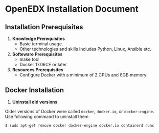 # OpenEDX Installation Document
## Installation Prerequisites
1. **Knowledge Prerequisites**
   - Basic terminal usage.
   - Other technologies and skills includes Python, Linux, Ansible etc.
2. **Softeware Prerequisites**
   - make tool
   - Docker 17.06CE or later
3. **Resources Prerequisites**
   - Configure Docker with a minimum of 2 CPUs and 6GB memory.

## Docker Installation
1. **Uninstall old versions**

Older versions of Docker were called `docker`, `docker.io`, or `docker-engine`. Use following command to uninstall them:

`$ sudo apt-get remove docker docker-engine docker.io containerd runc`
